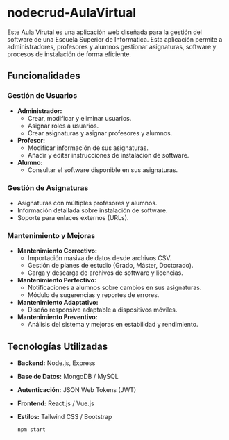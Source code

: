 # nodecrud-AulaVirtual
Este Aula Virutal es una aplicación web diseñada para la gestión del software de una Escuela Superior de Informática.  Esta aplicación permite a administradores, profesores y alumnos gestionar asignaturas, software y procesos de instalación de forma eficiente.

## Funcionalidades
### **Gestión de Usuarios**
- **Administrador:**
  - Crear, modificar y eliminar usuarios.
  - Asignar roles a usuarios.
  - Crear asignaturas y asignar profesores y alumnos.
- **Profesor:**
  - Modificar información de sus asignaturas.
  - Añadir y editar instrucciones de instalación de software.
- **Alumno:**
  - Consultar el software disponible en sus asignaturas.

### **Gestión de Asignaturas**
- Asignaturas con múltiples profesores y alumnos.
- Información detallada sobre instalación de software.
- Soporte para enlaces externos (URLs).

### **Mantenimiento y Mejoras**
- **Mantenimiento Correctivo:**
  - Importación masiva de datos desde archivos CSV.
  - Gestión de planes de estudio (Grado, Máster, Doctorado).
  - Carga y descarga de archivos de software y licencias.
- **Mantenimiento Perfectivo:**
  - Notificaciones a alumnos sobre cambios en sus asignaturas.
  - Módulo de sugerencias y reportes de errores.
- **Mantenimiento Adaptativo:**
  - Diseño responsive adaptable a dispositivos móviles.
- **Mantenimiento Preventivo:**
  - Análisis del sistema y mejoras en estabilidad y rendimiento.

## Tecnologías Utilizadas
- **Backend:** Node.js, Express
- **Base de Datos:** MongoDB / MySQL
- **Autenticación:** JSON Web Tokens (JWT)
- **Frontend:** React.js / Vue.js
- **Estilos:** Tailwind CSS / Bootstrap


   ```sh
   npm start
   ```
